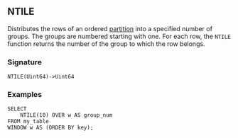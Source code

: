 ## NTILE

Distributes the rows of an ordered [partition](../../../syntax/window.md#partition) into a specified number of groups. The groups are numbered starting with one. For each row, the `NTILE` function returns the number of the group to which the row belongs.

### Signature

```yql
NTILE(Uint64)->Uint64
```

### Examples

```yql
SELECT
    NTILE(10) OVER w AS group_num
FROM my_table
WINDOW w AS (ORDER BY key);
```


